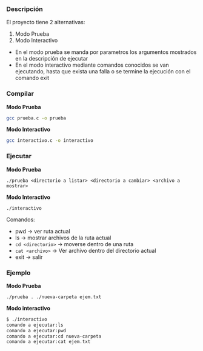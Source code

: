 ### Descripción
El proyecto tiene 2 alternativas:
1. Modo Prueba
2. Modo Interactivo

- En el modo prueba se manda por parametros los argumentos mostrados en la descripción de ejecutar
- En el modo interactivo mediante comandos conocidos se van ejecutando, hasta que exista una falla o se termine la ejecución con el comando exit
### Compilar

**Modo Prueba**
```bash
gcc prueba.c -o prueba
```

**Modo Interactivo**
```bash
gcc interactivo.c -o interactivo
```

### Ejecutar
**Modo Prueba**
```
./prueba <directorio a listar> <directorio a cambiar> <archivo a mostrar>
```

**Modo Interactivo**
```
./interactivo
```

Comandos:
- pwd -> ver ruta actual
- ls -> mostrar archivos de la ruta actual
- `cd <directorio>` -> moverse dentro de una ruta
- `cat <archivo>` -> Ver archivo dentro del directorio actual
- exit -> salir

### Ejemplo
**Modo Prueba**
```
./prueba . ./nueva-carpeta ejem.txt
```

**Modo interactivo**
```bash
$ ./interactivo
comando a ejecutar:ls
comando a ejecutar:pwd
comando a ejecutar:cd nueva-carpeta
comando a ejecutar:cat ejem.txt
```